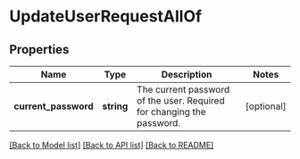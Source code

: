 # UpdateUserRequestAllOf

## Properties
Name | Type | Description | Notes
------------ | ------------- | ------------- | -------------
**current_password** | **string** | The current password of the user. Required for changing the password. | [optional] 

[[Back to Model list]](../README.md#documentation-for-models) [[Back to API list]](../README.md#documentation-for-api-endpoints) [[Back to README]](../README.md)


